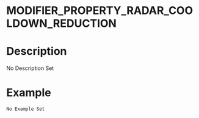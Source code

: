 # MODIFIER_PROPERTY_RADAR_COOLDOWN_REDUCTION
# Description
No Description Set
# Example
```No Example Set```